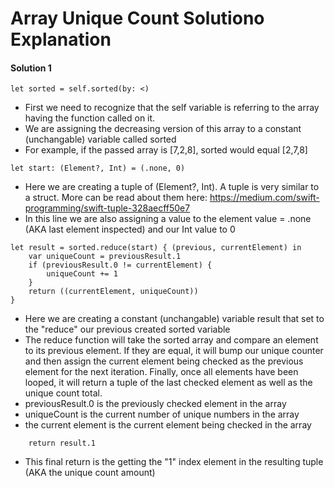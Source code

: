 # Array Unique Count Solutiono Explanation
 
#### Solution 1
```
let sorted = self.sorted(by: <)
```
* First we need to recognize that the self variable is referring to the array having the function called on it.
* We are assigning the decreasing version of this array to a constant (unchangable) variable called sorted
* For example, if the passed array is [7,2,8], sorted would equal [2,7,8]
```
let start: (Element?, Int) = (.none, 0)
```
* Here we are creating a tuple of (Element?, Int). A tuple is very similar to a struct. More can be read about them here: https://medium.com/swift-programming/swift-tuple-328aecff50e7
* In this line we are also assigning a value to the element value = .none (AKA last element inspected) and our Int value to 0
```
let result = sorted.reduce(start) { (previous, currentElement) in
    var uniqueCount = previousResult.1
    if (previousResult.0 != currentElement) {
        uniqueCount += 1
    }
    return ((currentElement, uniqueCount))
}
```
* Here we are creating a constant (unchangable) variable result that set to the "reduce" our previous created sorted variable
* The reduce function will take the sorted array and compare an element to its previous element. If they are equal, it will bump our unique counter and then assign the current element being checked as the previous element for the next iteration. Finally, once all elements have been looped,  it will return a tuple of the last checked element as well as the unique count total.
* previousResult.0 is the previously checked element in the array
* uniqueCount is the current number of unique numbers in the array
* the current element is the current element being checked in the array
```
    return result.1
```
* This final return is the getting the "1" index element in the resulting tuple (AKA the unique count amount)
